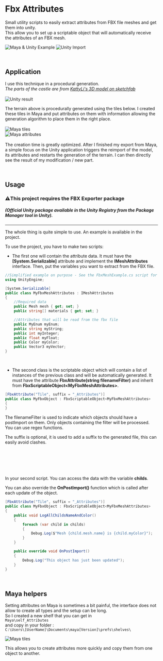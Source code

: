 # Fbx Attributes
Small utility scripts to easily extract attributes from FBX file meshes and get them into unity.</br>
This allow you to set up a scriptable object that will automatically receive the attributes of an FBX mesh.

<!--#Include<div class="horizontalLayout">-->
![Maya & Unity Example](Media/Image_01.png)
![Unity Import](Media/Image_02.gif)
<!--#Include</div>-->

&nbsp;

## Application

I use this technique in a procedural generation.<br/>
*The parts of the castle are from [KattyLi's 3D model on sketchfab](https://sketchfab.com/3d-models/3-medieval-towers-8b509574fc8a442fa88ed85506bcb416)*<br/><br/>
![Unity result](Media/Image_05.jpg?raw=true)

The terrain above is procedurally generated using the tiles below.
I created these tiles in Maya and put attributes on them with information allowing the generation algorithm to place them in the right place.<br/><br/>
![Maya tiles](Media/Image_03.png?raw=true)<br/>
![Maya attributes](Media/Image_04.png?raw=true)<br/><br/>
The creation time is greatly optimized. After I finished my export from Maya, a simple focus on the Unity application triggers the reimport of the model, its attributes and restarts the generation of the terrain. I can then directly see the result of my modification / new part.<br/>

&nbsp;

## Usage
### ⚠️**This project requires the FBX Exporter package** 
##### *(Official Unity package available in the Unity Registry from the Package Manager tool in Unity).*
-----
The whole thing is quite simple to use. An example is available in the project.

To use the project, you have to make two scripts:

 - The first one will contain the attribute data. It must have the **[System.Serializable]** attribute and implement the **IMeshAttributes** interface. Then, put the variables you want to extract from the FBX file.

```csharp
//Simplified example on purpose - See the FbxMeshExample.cs script for more details
using UnityEngine;

[System.Serializable]
public class MyFbxMeshAttributes : IMeshAttributes
{
    //Required data 
    public Mesh mesh { get; set; }
    public string[] materials { get; set; }

    //Attributes that will be read from the fbx file
    public MyEnum myEnum;
    public string myString;
    public int myInteger;
    public float myFloat;
    public Color myColor;
    public Vector3 myVector;
}
```
&nbsp;
 - The second class is the scriptable object which will contain a list of instances of the previous class and will be automatically generated. 
It must have the attribute **FbxAttribute(string filenameFilter)** and inherit from **FbxScriptableObject\<MyFbxMeshAttributes\>**.

```csharp
[FbxAttribute("Tile", suffix = "_Attributes")]
public class MyFbxObject : FbxScriptableObject<MyFbxMeshAttributes>
{
}
```
The filenameFilter is used to indicate which objects should have a postImport on them. Only objects containing the filter will be processed. You can use regex functions.
  
The suffix is optional, it is used to add a suffix to the generated file, this can easily avoid clashes.

&emsp;
-----
&emsp;

In your second script. You can access the data with the variable **childs**.

You can also override the **OnPostImport()** function which is called after each update of the object.

```csharp
[FbxAttribute("Tile", suffix = "_Attributes")]
public class MyFbxObject : FbxScriptableObject<MyFbxMeshAttributes>
{
    public void LogAllChildsNameAndColor()
    {
        foreach (var child in childs)
        {
            Debug.Log($"Mesh {child.mesh.name} is {child.myColor}");
        }
    }

    public override void OnPostImport()
    {
        Debug.Log("This object has just been updated");
    }
}
```

&emsp;
## Maya helpers

Setting attributes on Maya is sometimes a bit painful, the interface does not allow to create all types and the setup can be long.<br/>
So I created a new shelf that you can get in<br/>
```Maya\self_Attributes```<br/>
and copy in your folder :<br/>
```C:\Users\[UserName]\Documents\maya[Version]\prefs\shelves\```

![Maya tiles](Media/Image_06.png?raw=true)<br/>

This allows you to create attributes more quickly and copy them from one object to another.
